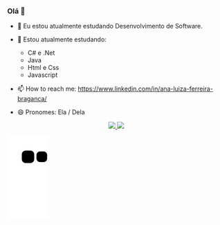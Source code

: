 ### Olá 👋


- 🔭 Eu estou atualmente estudando Desenvolvimento de Software.
- 🌱 Estou atualmente estudando: 
  - C#  e .Net
  - Java
  - Html e Css
  - Javascript

- 📫 How to reach me:
  https://www.linkedin.com/in/ana-luiza-ferreira-braganca/
- 😄 Pronomes: Ela / Dela

<div align="center">
  <a href="https:/github.com/AnaFerreiraB">
  <img height="180em" src="https://github-readme-stats.vercel.app/api?username=AnaFerreiraB&show_icons=true&theme=dark&include_all_commits=true&count_private=true"/>
  <img height="180em" src="https://github-readme-stats.vercel.app/api/top-langs/?username=AnaFerreiraB&layout=compact&langs_count=7&theme=dark"/>
</div>      

![Snake animation](https://github.com/rafaballerini/rafaballerini/blob/output/github-contribution-grid-snake.svg)
